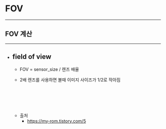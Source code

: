 
# FOV
-----------------------------------------------

## FOV 계산
-----------------------------------------------

- ## field of view
	- FOV = sensor_size / 렌즈 배율
	
	- 2배 렌즈를 사용하면 볼때 이미지 사이즈가 1/2로 작아짐


	<br/><br/><br/><br/>



	- 출처
		+ https://my-rom.tistory.com/5
